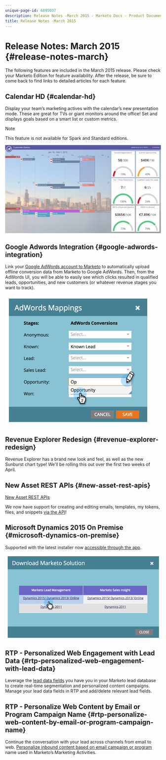 ```yaml
---
unique-page-id: 6095037
description: Release Notes -March 2015 - Marketo Docs - Product Documentation
title: Release Notes -March 2015
---
```


# Release Notes: March 2015 {#release-notes-march}

The following features are included in the March 2015 release. Please check your Marketo Edition for feature availability. After the release, be sure to come back to find links to detailed articles for each feature.

## Calendar HD {#calendar-hd}

Display your team’s marketing actives with the calendar’s new presentation mode. These are great for TVs or giant monitors around the office! Set and displays goals based on a smart list or custom metrics.

>[!NOTE]
>
>This feature is not available for Spark and Standard editions.

![](assets/image2015-3-23-11-3a39-3a15.png)

## Google Adwords Integration {#google-adwords-integration}

Link your [Google AdWords account to Marketo](/help/marketo/product-docs/administration/additional-integrations/add-google-adwords-as-a-launchpoint-service.md) to automatically upload offline conversion data from Marketo to Google AdWords. Then, from the AdWords UI, you will be able to easily see which clicks resulted in qualified leads, opportunities, and new customers (or whatever revenue stages you want to track).

![](assets/image2015-3-23-11-3a50-3a55.png)

## Revenue Explorer Redesign {#revenue-explorer-redesign}

Revenue Explorer has a brand new look and feel, as well as the new Sunburst chart type! We'll be rolling this out over the first two weeks of April.

## New Asset REST APIs {#new-asset-rest-apis}

[New Asset REST APIs](https://developers.marketo.com/)

We now have support for creating and editing emails, templates, my tokens, files, and snippets [via the API](https://developers.marketo.com/documentation/asset-api)!

## Microsoft Dynamics 2015 On Premise {#microsoft-dynamics-on-premise}

Supported with the latest installer now [accessible through the app](/help/marketo/product-docs/crm-sync/microsoft-dynamics-sync/sync-setup/update-the-marketo-solution-for-microsoft-dynamics.md).

![](assets/image2015-3-23-11-3a47-3a16.png)

## RTP - Personalized Web Engagement with Lead Data {#rtp-personalized-web-engagement-with-lead-data}

Leverage the [lead data fields](/help/marketo/product-docs/web-personalization/using-web-segments/manage-person-data.md) you have you in your Marketo lead database to create real-time segmentation and personalized content campaigns. Manage your lead data fields in RTP and add/delete relevant lead fields.

## RTP - Personalize Web Content by Email or Program Campaign Name {#rtp-personalize-web-content-by-email-or-program-campaign-name}

Continue the conversation with your lead across channels from email to web. [Personalize inbound content based on email campaign or program](/help/marketo/product-docs/web-personalization/using-web-segments/web-segments.md) name used in Marketo’s Marketing Activities.
